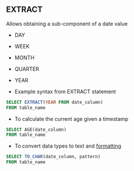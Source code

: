 ## EXTRACT

Allows obtaining a sub-component of a date value

- DAY
- WEEK
- MONTH
- QUARTER
- YEAR

- Example syntax from EXTRACT statement

```sql
SELECT EXTRACT(YEAR FROM date_column)
FROM table_name
```

- To calculate the current age given a timestamp

```sql
SELECT AGE(date_column)
FROM table_name
```

- To convert data types to text and [formatting](https://www.postgresql.org/docs/8.4/functions-formatting.html)

```sql
SELECT TO_CHAR(date_column, pattern)
FROM table_name
```
